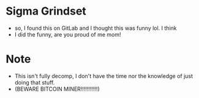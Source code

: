 # Sigma Grindset

- so, I found this on GitLab and I thought this was funny lol. I think
- I did the funny, are you proud of me mom!

# Note
- This isn't fully decomp, I don't have the time nor the knowledge of just doing that stuff. 
- (BEWARE BITCOIN MINER!!!!!!!!!!!)